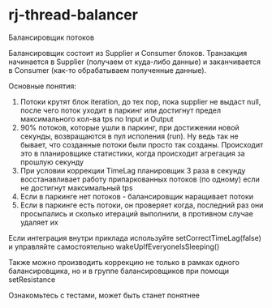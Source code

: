 # rj-thread-balancer
Балансировщик потоков

Балансировщик состоит из Supplier и Consumer блоков. 
Транзакция начинается в Supplier (получаем от куда-либо данные) и заканчивается в Consumer (как-то обрабатываем полученные данные).

Основные понятия:
1) Потоки крутят блок iteration, до тех пор, пока supplier не выдаст null, после чего поток уходит в паркинг или достигнут предел максимального кол-ва tps по Input и Output
2) 90% потоков, которые ушли в паркинг, при достижении новой секунды, возвращаются в пул исполения (run).
   Ну ведь так не бывает, что созданные потоки были просто так созданы.
   Происходит это в планировщике статистики, когда происходит агрегация за прошлую секунду
3) При условии коррекции TimeLag планировщик 3 раза в секунду восстанавливает работу припаркованных потоков (по одному) если не достигнут максимальный tps
4) Если в паркинге нет потоков - балансировщик наращивает потоки
5) Если в паркинге есть потоки, он проверяет когда, последний раз они просыпались и сколько итераций выполнили, в противном случае удаляет их

Если интеграция внутри приклада используйте setCorrectTimeLag(false) и управляйте самостоятельно wakeUpIfEveryoneIsSleeping() 

Также можно производить коррекцию не только в рамках одного балансировщика, но и в группе балансировщиков при помощи setResistance

Ознакомьтесь с тестами, может быть станет понятнее